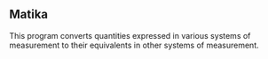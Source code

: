## Matika
This program converts quantities expressed in various systems of measurement to their equivalents in other systems of measurement.
